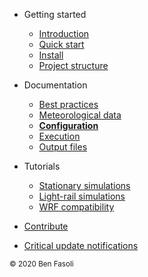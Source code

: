 - Getting started

  - [Introduction](README.md)
  - [Quick start](quick-start.md)
  - [Install](install.md)
  - [Project structure](project-structure.md)

- Documentation

  - [Best practices](best-practices.md)
  - [Meteorological data](https://www.ready.noaa.gov/archives.php)
  - [**Configuration**](configuration.md)
  - [Execution](execution.md)
  - [Output files](output-files.md)

- Tutorials

  - [Stationary simulations](https://github.com/uataq/stilt-tutorials/tree/main/01-wbb)
  - [Light-rail simulations](https://github.com/uataq/stilt-tutorials/tree/main/02-train)
  - [WRF compatibility](https://github.com/uataq/stilt-tutorials/tree/main/03-wrf)

- [Contribute](contribute.md)
- [Critical update notifications](http://eepurl.com/dr8-k9)

<div class="sidebar-footer text-bold">
  <small>
    © 2020 Ben Fasoli
  </small>
</div>
